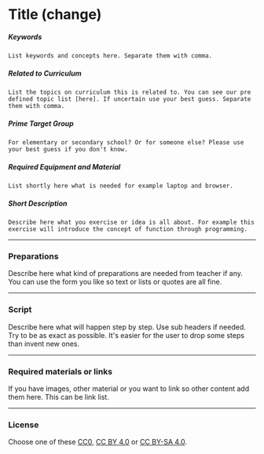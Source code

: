 # Title (change)

##### Keywords          

```
List keywords and concepts here. Separate them with comma.
```
##### Related to Curriculum

```
List the topics on curriculum this is related to. You can see our pre defined topic list [here]. If uncertain use your best guess. Separate them with comma.
```

##### Prime Target Group

```
For elementary or secondary school? Or for someone else? Please use your best guess if you don't know. 
```

##### Required Equipment and Material

```
List shortly here what is needed for example laptop and browser.
```

##### Short Description

```
Describe here what you exercise or idea is all about. For example this exercise will introduce the concept of function through programming.
```

---

### Preparations
Describe here what kind of preparations are needed from teacher if any. You can use the form you like so text or lists or quotes are all fine.

---

### Script
Describe here what will happen step by step. Use sub headers if needed. Try to be as exact as possible. It's easier for the user to drop some steps than invent new ones.
  
---
### Required materials or links

If you have images, other material or you want to link so other content add them here. This can be link list.

---
### License
Choose one of these [CC0](https://creativecommons.org/publicdomain/zero/1.0/), [CC BY 4.0](https://creativecommons.org/licenses/by/4.0/) or [CC BY-SA 4.0](https://creativecommons.org/licenses/by-sa/4.0/).



